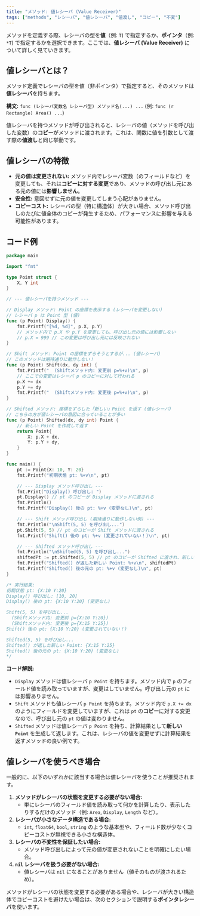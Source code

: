 ```yaml
---
title: "メソッド: 値レシーバ (Value Receiver)"
tags: ["methods", "レシーバ", "値レシーバ", "値渡し", "コピー", "不変"]
---
```


メソッドを定義する際、レシーバの型を**値**（例: `T`) で指定するか、**ポインタ**（例: `*T`) で指定するかを選択できます。ここでは、**値レシーバ (Value Receiver)** について詳しく見ていきます。

## 値レシーバとは？

メソッド定義でレシーバの型を値（非ポインタ）で指定すると、そのメソッドは**値レシーバ**を持ちます。

**構文:** `func (レシーバ変数名 レシーバ型) メソッド名(...) ...` (例: `func (r Rectangle) Area() ...`)

値レシーバを持つメソッドが呼び出されると、レシーバの値（メソッドを呼び出した変数）の**コピー**がメソッドに渡されます。これは、関数に値を引数として渡す際の**値渡し**と同じ挙動です。

## 値レシーバの特徴

*   **元の値は変更されない:** メソッド内でレシーバ変数（のフィールドなど）を変更しても、それは**コピーに対する変更**であり、メソッドの呼び出し元にある元の値には**影響しません**。
*   **安全性:** 意図せずに元の値を変更してしまう心配がありません。
*   **コピーコスト:** レシーバの型（特に構造体）が大きい場合、メソッド呼び出しのたびに値全体のコピーが発生するため、パフォーマンスに影響を与える可能性があります。

## コード例

```go title="値レシーバの挙動"
package main

import "fmt"

type Point struct {
	X, Y int
}

// --- 値レシーバを持つメソッド ---

// Display メソッド: Point の座標を表示する (レシーバを変更しない)
// レシーバ p は Point 型 (値)
func (p Point) Display() {
	fmt.Printf("[%d, %d]", p.X, p.Y)
	// メソッド内で p.X や p.Y を変更しても、呼び出し元の値には影響しない
	// p.X = 999 // この変更は呼び出し元には反映されない
}

// Shift メソッド: Point の座標をずらそうとするが... (値レシーバ)
// このメソッドは期待通りに動作しない！
func (p Point) Shift(dx, dy int) {
	fmt.Printf("  (Shiftメソッド内: 変更前 p=%+v)\n", p)
	// ここでの変更はレシーバ p のコピーに対して行われる
	p.X += dx
	p.Y += dy
	fmt.Printf("  (Shiftメソッド内: 変更後 p=%+v)\n", p)
}

// Shifted メソッド: 座標をずらした「新しい」Point を返す (値レシーバ)
// こちらの方が値レシーバの意図に合っていることが多い
func (p Point) Shifted(dx, dy int) Point {
	// 新しい Point を作成して返す
	return Point{
		X: p.X + dx,
		Y: p.Y + dy,
	}
}

func main() {
	pt := Point{X: 10, Y: 20}
	fmt.Printf("初期状態 pt: %+v\n", pt)

	// --- Display メソッド呼び出し ---
	fmt.Print("Display() 呼び出し: ")
	pt.Display() // pt のコピーが Display メソッドに渡される
	fmt.Println()
	fmt.Printf("Display() 後の pt: %+v (変更なし)\n", pt)

	// --- Shift メソッド呼び出し (期待通りに動作しない例) ---
	fmt.Println("\nShift(5, 5) を呼び出し...")
	pt.Shift(5, 5) // pt のコピーが Shift メソッドに渡される
	fmt.Printf("Shift() 後の pt: %+v (変更されていない！)\n", pt)

	// --- Shifted メソッド呼び出し ---
	fmt.Println("\nShifted(5, 5) を呼び出し...")
	shiftedPt := pt.Shifted(5, 5) // pt のコピーが Shifted に渡され、新しい Point が返る
	fmt.Printf("Shifted() が返した新しい Point: %+v\n", shiftedPt)
	fmt.Printf("Shifted() 後の元の pt: %+v (変更なし)\n", pt)
}

/* 実行結果:
初期状態 pt: {X:10 Y:20}
Display() 呼び出し: [10, 20]
Display() 後の pt: {X:10 Y:20} (変更なし)

Shift(5, 5) を呼び出し...
  (Shiftメソッド内: 変更前 p={X:10 Y:20})
  (Shiftメソッド内: 変更後 p={X:15 Y:25})
Shift() 後の pt: {X:10 Y:20} (変更されていない！)

Shifted(5, 5) を呼び出し...
Shifted() が返した新しい Point: {X:15 Y:25}
Shifted() 後の元の pt: {X:10 Y:20} (変更なし)
*/
```

**コード解説:**

*   `Display` メソッドは値レシーバ `p Point` を持ちます。メソッド内で `p` のフィールド値を読み取っていますが、変更はしていません。呼び出し元の `pt` には影響ありません。
*   `Shift` メソッドも値レシーバ `p Point` を持ちます。メソッド内で `p.X += dx` のようにフィールドを変更していますが、これは `pt` の**コピー**に対する変更なので、呼び出し元の `pt` の値は変わりません。
*   `Shifted` メソッドは値レシーバ `p Point` を持ち、計算結果として**新しい `Point`** を生成して返します。これは、レシーバの値を変更せずに計算結果を返すメソッドの良い例です。

## 値レシーバを使うべき場合

一般的に、以下のいずれかに該当する場合は値レシーバを使うことが推奨されます。

1.  **メソッドがレシーバの状態を変更する必要がない場合:**
    *   単にレシーバのフィールド値を読み取って何かを計算したり、表示したりするだけのメソッド（例: `Area`, `Display`, `Length` など）。
2.  **レシーバが小さなデータ構造である場合:**
    *   `int`, `float64`, `bool`, `string` のような基本型や、フィールド数が少なくコピーコストが無視できる小さな構造体。
3.  **レシーバの不変性を保証したい場合:**
    *   メソッド呼び出しによって元の値が変更されないことを明確にしたい場合。
4.  **`nil` レシーバを扱う必要がない場合:**
    *   値レシーバは `nil` になることがありません（値そのものが渡されるため）。

メソッドがレシーバの状態を変更する必要がある場合や、レシーバが大きい構造体でコピーコストを避けたい場合は、次のセクションで説明する**ポインタレシーバ**を使います。